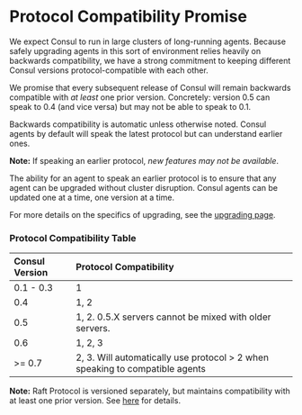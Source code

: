 # Protocol Compatibility Promise

We expect Consul to run in large clusters of long-running agents. Because safely upgrading agents in this sort of environment relies heavily on backwards compatibility, we have a strong commitment to keeping different Consul versions protocol-compatible with each other.

We promise that every subsequent release of Consul will remain backwards compatible with _at least_ one prior version. Concretely: version 0.5 can speak to 0.4 \(and vice versa\) but may not be able to speak to 0.1.

Backwards compatibility is automatic unless otherwise noted. Consul agents by default will speak the latest protocol but can understand earlier ones.

**Note:** If speaking an earlier protocol, _new features may not be available_.

The ability for an agent to speak an earlier protocol is to ensure that any agent can be upgraded without cluster disruption. Consul agents can be updated one at a time, one version at a time.

For more details on the specifics of upgrading, see the [upgrading page](https://www.consul.io/docs/upgrading.html).

### Protocol Compatibility Table <a id="protocol-compatibility-table"></a>

| Consul Version | Protocol Compatibility |
| :--- | :--- |
| 0.1 - 0.3 | 1 |
| 0.4 | 1, 2 |
| 0.5 | 1, 2. 0.5.X servers cannot be mixed with older servers. |
| 0.6 | 1, 2, 3 |
| &gt;= 0.7 | 2, 3. Will automatically use protocol &gt; 2 when speaking to compatible agents |

**Note:** Raft Protocol is versioned separately, but maintains compatibility with at least one prior version. See [here](https://www.consul.io/docs/upgrade-specific.html#raft-protocol-version-compatibility) for details.

